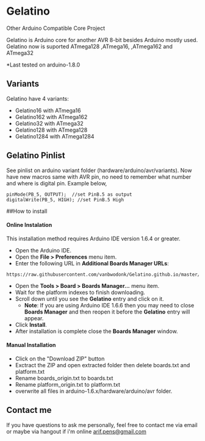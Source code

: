 # Gelatino #

Other Arduino Compatible Core Project

Gelatino is Arduino core for another AVR 8-bit besides Arduino mostly used. 
Gelatino now is suported ATmega128 ,ATmega16, ,ATmega162 and ATmega32

*Last tested on arduino-1.8.0

## Variants ##

Gelatino have 4 variants:
- Gelatino16  with ATmega16
- Gelatino162 with ATmega162
- Gelatino32  with ATmega32
- Gelatino128 with ATmega128
- Gelatino1284 with ATmega1284

## Gelatino Pinlist ##

See pinlist on arduino variant folder (hardware/arduino/avr/variants).
Now have new macros same with AVR pin, no need to remember what number and where is digital pin. Example below,
```
pinMode(PB_5, OUTPUT);  //set PinB.5 as output
digitalWrite(PB_5, HIGH); //set PinB.5 High
```

##How to install
#### Online Instalation
This installation method requires Arduino IDE version 1.6.4 or greater.
* Open the Arduino IDE.
* Open the **File > Preferences** menu item.
* Enter the following URL in **Additional Boards Manager URLs**:
```
https://raw.githubusercontent.com/vanbwodonk/Gelatino.github.io/master/package_Gelatino_1.6.x_index.json
```
* Open the **Tools > Board > Boards Manager...** menu item.
* Wait for the platform indexes to finish downloading.
* Scroll down until you see the **Gelatino** entry and click on it.
  * **Note**: If you are using Arduino IDE 1.6.6 then you may need to close **Boards Manager** and then reopen it before the **Gelatino** entry will appear.
* Click **Install**.
* After installation is complete close the **Boards Manager** window.

#### Manual Installation
* Click on the "Download ZIP" button 
* Exctract the ZIP and open extracted folder then delete boards.txt and platform.txt
* Rename boards_origin.txt to boards.txt
* Rename platform_origin.txt to platform.txt
* overwrite all files in arduino-1.6.x/hardware/arduino/avr folder. 

## Contact me ##

If you have questions to ask me personally, feel free to contact me via email or maybe via hangout if i'm online
arif.pens@gmail.com 
